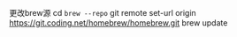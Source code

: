 
更改brew源
cd `brew --repo`
git remote set-url origin https://git.coding.net/homebrew/homebrew.git
brew update